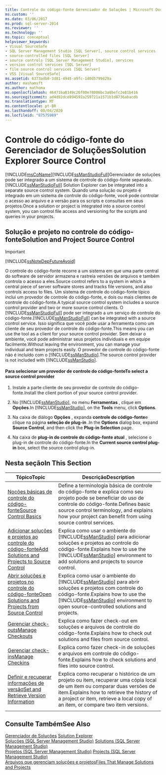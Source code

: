 ```yaml
---
title: Controle do código-fonte Gerenciador de Soluções | Microsoft Docs
ms.custom: ''
ms.date: 03/06/2017
ms.prod: sql-server-2014
ms.reviewer: ''
ms.technology: ''
ms.topic: conceptual
helpviewer_keywords:
- Visual SourceSafe
- SQL Server Management Studio [SQL Server], source control services
- source-controlled files [SQL Server]
- source controls [SQL Server Management Studio], services
- version control services [SQL Server]
- file source control services [SQL Server]
- VSS [Visual SourceSafe]
ms.assetid: 6373adb8-3d81-4945-a9fc-1d0d5799d29a
author: mashamsft
ms.author: mathoma
ms.openlocfilehash: 46471ba8149c26f80e78006bc3a8befc2e81b416
ms.sourcegitcommit: ad4d92dce894592a259721a1571b1d8736abacdb
ms.translationtype: MT
ms.contentlocale: pt-BR
ms.lasthandoff: 08/04/2020
ms.locfileid: "87575989"
---
```

# <a name="solution-explorer-source-control"></a><span data-ttu-id="dfd42-102">Controle do código-fonte do Gerenciador de Soluções</span><span class="sxs-lookup"><span data-stu-id="dfd42-102">Solution Explorer Source Control</span></span>
  [!INCLUDE[msCoName](../includes/msconame-md.md)]<span data-ttu-id="dfd42-103">[!INCLUDE[ssManStudioFull](../includes/ssmanstudiofull-md.md)]Gerenciador de soluções pode ser integrado a um sistema de controle do código-fonte separado.</span><span class="sxs-lookup"><span data-stu-id="dfd42-103">[!INCLUDE[ssManStudioFull](../includes/ssmanstudiofull-md.md)] Solution Explorer can be integrated into a separate source control system.</span></span> <span data-ttu-id="dfd42-104">Quando uma solução ou projeto é integrado em um sistema de controle do código-fonte, você pode controlar o acesso ao arquivo e a versão para os scripts e consultas em seus projetos.</span><span class="sxs-lookup"><span data-stu-id="dfd42-104">Once a solution or project is integrated into a source control system, you can control file access and versioning for the scripts and queries in your projects.</span></span>  
  
## <a name="solution-and-project-source-control"></a><span data-ttu-id="dfd42-105">Solução e projeto no controle do código-fonte</span><span class="sxs-lookup"><span data-stu-id="dfd42-105">Solution and Project Source Control</span></span>  
  
> [!IMPORTANT]  
>  [!INCLUDE[ssNoteDepFutureAvoid](../includes/ssnotedepfutureavoid-md.md)]  
  
 <span data-ttu-id="dfd42-106">O controle do código-fonte recorre a um sistema em que uma parte central do software de servidor armazena e rastreia versões de arquivos e também controla o acesso a eles.</span><span class="sxs-lookup"><span data-stu-id="dfd42-106">Source control refers to a system in which a central piece of server software stores and tracks file versions, and also controls access to files.</span></span> <span data-ttu-id="dfd42-107">Um sistema de controle do código-fonte típico inclui um provedor de controle do código-fonte, e dois ou mais clientes de controle do código-fonte.</span><span class="sxs-lookup"><span data-stu-id="dfd42-107">A typical source control system includes a source control provider and two or more source control clients.</span></span> <span data-ttu-id="dfd42-108">O [!INCLUDE[ssManStudioFull](../includes/ssmanstudiofull-md.md)] pode ser integrado a um serviço de controle do código-fonte.</span><span class="sxs-lookup"><span data-stu-id="dfd42-108">[!INCLUDE[ssManStudioFull](../includes/ssmanstudiofull-md.md)] can be integrated with a source control service.</span></span> <span data-ttu-id="dfd42-109">Isso significa que você pode usar a ferramenta como um cliente de seu provedor de controle do código-fonte.</span><span class="sxs-lookup"><span data-stu-id="dfd42-109">This means you can use the tool as a client for your source control provider.</span></span> <span data-ttu-id="dfd42-110">Sem deixar o ambiente, você pode administrar seus projetos individuais e em equipe facilmente.</span><span class="sxs-lookup"><span data-stu-id="dfd42-110">Without leaving the environment, you can manage your individual and team projects easily.</span></span> <span data-ttu-id="dfd42-111">O provedor de controle do código-fonte não é incluído com o [!INCLUDE[ssManStudio](../includes/ssmanstudio-md.md)].</span><span class="sxs-lookup"><span data-stu-id="dfd42-111">The source control provider is not included with [!INCLUDE[ssManStudio](../includes/ssmanstudio-md.md)].</span></span>  
  
#### <a name="to-select-a-source-control-provider"></a><span data-ttu-id="dfd42-112">Para selecionar um provedor de controle do código-fonte</span><span class="sxs-lookup"><span data-stu-id="dfd42-112">To select a source control provider</span></span>  
  
1.  <span data-ttu-id="dfd42-113">Instale a parte cliente de seu provedor de controle do código-fonte.</span><span class="sxs-lookup"><span data-stu-id="dfd42-113">Install the client portion of your source control provider.</span></span>  
  
2.  <span data-ttu-id="dfd42-114">No [!INCLUDE[ssManStudio](../includes/ssmanstudio-md.md)], no menu **Ferramentas** , clique em **Opções**.</span><span class="sxs-lookup"><span data-stu-id="dfd42-114">In [!INCLUDE[ssManStudio](../includes/ssmanstudio-md.md)], on the **Tools** menu, click **Options**.</span></span>  
  
3.  <span data-ttu-id="dfd42-115">Na caixa de diálogo **Opções** , expanda **controle do código-fonte**e clique na página **seleção de plug-in** .</span><span class="sxs-lookup"><span data-stu-id="dfd42-115">In the **Options** dialog box, expand **Source Control**, and then click the **Plug-in Selection** page.</span></span>  
  
4.  <span data-ttu-id="dfd42-116">Na caixa de **plug-in do controle do código-fonte atual** , selecione o plug-in de controle do código-fonte.</span><span class="sxs-lookup"><span data-stu-id="dfd42-116">In the **Current source control plug-in** box, select the source control plug-in.</span></span>  
  
## <a name="in-this-section"></a><span data-ttu-id="dfd42-117">Nesta seção</span><span class="sxs-lookup"><span data-stu-id="dfd42-117">In This Section</span></span>  
  
|<span data-ttu-id="dfd42-118">Tópico</span><span class="sxs-lookup"><span data-stu-id="dfd42-118">Topic</span></span>|<span data-ttu-id="dfd42-119">Descrição</span><span class="sxs-lookup"><span data-stu-id="dfd42-119">Description</span></span>|  
|-----------|-----------------|  
|[<span data-ttu-id="dfd42-120">Noções básicas de controle do código-fonte</span><span class="sxs-lookup"><span data-stu-id="dfd42-120">Source Control Basics</span></span>](../../2014/database-engine/source-control-basics.md)|<span data-ttu-id="dfd42-121">Define a terminologia básica de controle do código-fonte e explica como seu projeto pode se beneficiar do uso de controle do código-fonte.</span><span class="sxs-lookup"><span data-stu-id="dfd42-121">Defines basic source control terminology, and explains how your project can benefit from using source control services.</span></span>|  
|[<span data-ttu-id="dfd42-122">Adicionar soluções e projetos ao controle do código-fonte</span><span class="sxs-lookup"><span data-stu-id="dfd42-122">Add Solutions and Projects to Source Control</span></span>](../../2014/database-engine/add-solutions-and-projects-to-source-control.md)|<span data-ttu-id="dfd42-123">Explica como usar o ambiente do [!INCLUDE[ssManStudio](../includes/ssmanstudio-md.md)] para adicionar soluções e projetos ao controle do código-fonte.</span><span class="sxs-lookup"><span data-stu-id="dfd42-123">Explains how to use the [!INCLUDE[ssManStudio](../includes/ssmanstudio-md.md)] environment to add solutions and projects to source control.</span></span>|  
|[<span data-ttu-id="dfd42-124">Abrir soluções e projetos no controle do código-fonte</span><span class="sxs-lookup"><span data-stu-id="dfd42-124">Open Solutions and Projects from Source Control</span></span>](../../2014/database-engine/open-solutions-and-projects-from-source-control.md)|<span data-ttu-id="dfd42-125">Explica como usar o ambiente do [!INCLUDE[ssManStudio](../includes/ssmanstudio-md.md)] para abrir soluções e projetos com controle do código-fonte.</span><span class="sxs-lookup"><span data-stu-id="dfd42-125">Explains how to use the [!INCLUDE[ssManStudio](../includes/ssmanstudio-md.md)] environment to open source-controlled solutions and projects.</span></span>|  
|[<span data-ttu-id="dfd42-126">Gerenciar check-outs</span><span class="sxs-lookup"><span data-stu-id="dfd42-126">Manage Checkouts</span></span>](../../2014/database-engine/manage-checkouts.md)|<span data-ttu-id="dfd42-127">Explica como fazer check-out em soluções e arquivos de controle do código-fonte.</span><span class="sxs-lookup"><span data-stu-id="dfd42-127">Explains how to check out solutions and files from source control.</span></span>|  
|[<span data-ttu-id="dfd42-128">Gerenciar check-ins</span><span class="sxs-lookup"><span data-stu-id="dfd42-128">Manage Checkins</span></span>](../../2014/database-engine/manage-checkins.md)|<span data-ttu-id="dfd42-129">Explica como fazer check-in de soluções e arquivos em controle do código-fonte.</span><span class="sxs-lookup"><span data-stu-id="dfd42-129">Explains how to check solutions and files into source control.</span></span>|  
|[<span data-ttu-id="dfd42-130">Definir e recuperar informações de versão</span><span class="sxs-lookup"><span data-stu-id="dfd42-130">Set and Retrieve Version Information</span></span>](../../2014/database-engine/set-and-retrieve-version-information.md)|<span data-ttu-id="dfd42-131">Explica como recuperar o histórico de um projeto ou item, recuperar uma cópia local de um item ou comparar duas versões de item.</span><span class="sxs-lookup"><span data-stu-id="dfd42-131">Explains how to retrieve the history of a project or item, retrieve a local copy of an item, or compare two item versions.</span></span>|  
|||  
  
## <a name="see-also"></a><span data-ttu-id="dfd42-132">Consulte Também</span><span class="sxs-lookup"><span data-stu-id="dfd42-132">See Also</span></span>  
 <span data-ttu-id="dfd42-133">[Gerenciador de Soluções](../ssms/solution/solution-explorer.md) </span><span class="sxs-lookup"><span data-stu-id="dfd42-133">[Solution Explorer](../ssms/solution/solution-explorer.md) </span></span>  
 <span data-ttu-id="dfd42-134">[Soluções &#40;SQL Server Management Studio&#41;](../ssms/sql-server-management-studio-ssms.md) </span><span class="sxs-lookup"><span data-stu-id="dfd42-134">[Solutions &#40;SQL Server Management Studio&#41;](../ssms/sql-server-management-studio-ssms.md) </span></span>  
 <span data-ttu-id="dfd42-135">[Projetos &#40;SQL Server Management Studio&#41;](../ssms/solution/projects-sql-server-management-studio.md) </span><span class="sxs-lookup"><span data-stu-id="dfd42-135">[Projects &#40;SQL Server Management Studio&#41;](../ssms/solution/projects-sql-server-management-studio.md) </span></span>  
 [<span data-ttu-id="dfd42-136">Arquivos que gerenciam soluções e projetos</span><span class="sxs-lookup"><span data-stu-id="dfd42-136">Files That Manage Solutions and Projects</span></span>](../ssms/solution/files-that-manage-solutions-and-projects.md)  
  
  
